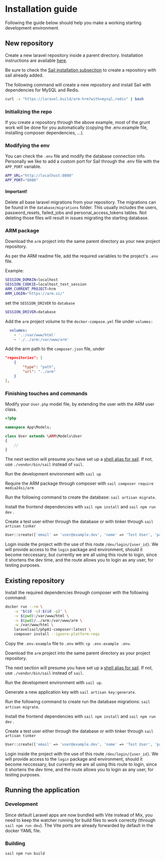 # Installation guide

Following the guide below should help you make a working starting development environment.

## New repository
Create a new laravel repository inside a parent directory. Installation instructions are available [here](https://laravel.com/docs/9.x/installation#laravel-and-docker).

Be sure to check the [Sail installation subsection](https://laravel.com/docs/9.x/installation#choosing-your-sail-services) to create a repository with sail already added.

The following command will create a new repository and install Sail with dependencies for MySQL and Redis.

```bash
curl -s "https://laravel.build/arm-hrm?with=mysql,redis" | bash
```

### Initializing the repo

If you create a repository through the above example, most of the grunt work will be done for you automatically (copying the .env.example file, installing composer dependencies, ...).

### Modifying the env

You can check the `.env` file and modify the database connection info. Personally we like to add a custom port for Sail through the .env file with the `APP_PORT` variable.

```bash
APP_URL="http://localhost:8080"
APP_PORT="8080"
```

#### Important!

Delete all base laravel migrations from your repository.
The migrations can be found in the `database/migrations` folder. This usually includes the users, password_resets, failed_jobs and personal_access_tokens tables. Not deleting those files will result in issues migrating the starting database.

### ARM package
Download the `arm` project into the same parent directory as your new project repository.

As per the ARM readme file, add the required variables to the project's `.env` file.

Example:
```bash
SESSION_DOMAIN=localhost
SESSION_COOKIE=localhost_test_session
ARM_CURRENT_PROJECT=hrm
ARM_LOGIN="https://arm.si/"
```

set the `SESSION_DRIVER` to `database`

```bash
SESSION_DRIVER=database
```

Add the `arm` project volume to the `docker-compose.yml` file under `volumes:`

```yaml
  volumes:
    - '.:/var/www/html'
    - './../arm:/var/www/arm'
```

Add the arm path to the `composer.json` file, under

```json
"repositories": [
    {
        "type": "path",
        "url": "../arm"
    }
],
```

### Finishing touches and commands

Modify your `User.php` model file, by extending the user with the ARM user class.

```php
<?php

namespace App\Models;

class User extends \ARM\Models\User
{
    //
}
```

The next section will presume you have set up a [shell alias for sail](https://laravel.com/docs/master/sail#configuring-a-shell-alias). If not, use `./vendor/bin/sail` instead of `sail`.

Run the development environment with `sail up`

Require the ARM package through composer with `sail composer require media24si/arm`

Run the following command to create the database: `sail artisan migrate`.

Install the frontend dependencies with `sail npm install` and `sail npm run dev` .

Create a test user either through the database or with tinker through `sail artisan tinker`

```php
User::create(['email' => 'user@example.dev', 'name' => 'Test User', 'password' => \Hash::make('password')]);
```

Login inside the project with the use of this route `/dev/login/{user_id}`. We will provide access to the `login` package and environment, should it become neccessary, but currently we are all using this route to login, since it shortens the dev time, and the route allows you to login as any user, for testing purposes.

## Existing repository

Install the required dependencies through composer with the following command:

```bash
docker run --rm \
    -u "$(id -u):$(id -g)" \
    -v $(pwd):/var/www/html \
    -v $(pwd)/../arm:/var/www/arm \
    -w /var/www/html \
    laravelsail/php81-composer:latest \
    composer install --ignore-platform-reqs
```

Copy the `.env.example` file to `.env` with: `cp .env.example .env`.

Download the `arm` project into the same parent directory as your project repository.

The next section will presume you have set up a [shell alias for sail](https://laravel.com/docs/master/sail#configuring-a-shell-alias). If not, use `./vendor/bin/sail` instead of `sail`.

Run the development environment with `sail up`.

Generate a new application key with `sail artisan key:generate`.

Run the following command to create run the database migrations: `sail artisan migrate`.

Install the frontend dependencies with `sail npm install` and `sail npm run dev` .

Create a test user either through the database or with tinker through `sail artisan tinker`

```php
User::create(['email' => 'user@example.dev', 'name' => 'Test User', 'password' => \Hash::make('password')]);
```

Login inside the project with the use of this route `/dev/login/{user_id}`. We will provide access to the `login` package and environment, should it become neccessary, but currently we are all using this route to login, since it shortens the dev time, and the route allows you to login as any user, for testing purposes.

## Running the application

### Development

Since default Laravel apps are now bundled with Vite instead of Mix, you need to keep the watcher running for build files to work correctly (through `sail npm run dev`). The Vite ports are already forwarded by default in the docker YAML file.

### Building

`sail npm run build`
